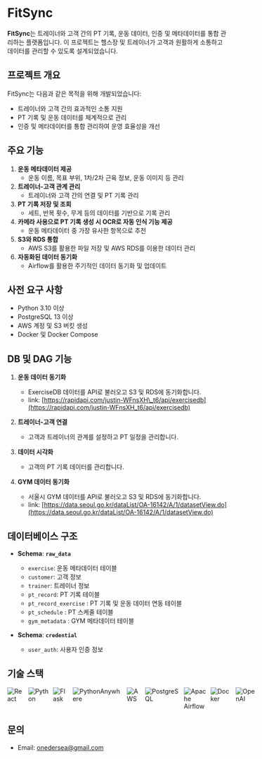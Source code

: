 # FitSync

**FitSync**는 트레이너와 고객 간의 PT 기록, 운동 데이터, 인증 및 메타데이터를 통합 관리하는 플랫폼입니다. 이 프로젝트는 헬스장 및 트레이너가 고객과 원활하게 소통하고 데이터를 관리할 수 있도록 설계되었습니다.



## **프로젝트 개요**

FitSync는 다음과 같은 목적을 위해 개발되었습니다:

- 트레이너와 고객 간의 효과적인 소통 지원
- PT 기록 및 운동 데이터를 체계적으로 관리
- 인증 및 메타데이터를 통합 관리하여 운영 효율성을 개선



## **주요 기능**

1. **운동 메타데이터 제공**
   - 운동 이름, 목표 부위, 1차/2차 근육 정보, 운동 이미지 등 관리
2. **트레이너-고객 관계 관리**
   - 트레이너와 고객 간의 연결 및 PT 기록 관리
3. **PT 기록 저장 및 조회**
   - 세트, 반복 횟수, 무게 등의 데이터를 기반으로 기록 관리
4. **카메라 사용으로 PT 기록 생성 시 OCR로 자동 인식 기능 제공**
   - 운동 메타데이터 중 가장 유사한 항목으로 추천
5. **S3와 RDS 통합**
   - AWS S3를 활용한 파일 저장 및 AWS RDS를 이용한 데이터 관리
6. **자동화된 데이터 동기화**
   - Airflow를 활용한 주기적인 데이터 동기화 및 업데이트



## **사전 요구 사항**

- Python 3.10 이상
- PostgreSQL 13 이상
- AWS 계정 및 S3 버킷 생성
- Docker 및 Docker Compose



## **DB 및 DAG 기능**

1. **운동 데이터 동기화**

   - ExerciseDB 데이터를 API로 불러오고 S3 및 RDS에 동기화합니다.
   - link: [https://rapidapi.com/justin-WFnsXH\_t6/api/exercisedb](https://rapidapi.com/justin-WFnsXH_t6/api/exercisedb)

2. **트레이너-고객 연결**

   - 고객과 트레이너의 관계를 설정하고 PT 일정을 관리합니다.

3. **데이터 시각화**

   - 고객의 PT 기록 데이터를 관리합니다.

4. **GYM 데이터 동기화**

   - 서울시 GYM 데이터를 API로 불러오고 S3 및 RDS에 동기화합니다.
   - link: [https://data.seoul.go.kr/dataList/OA-16142/A/1/datasetView.do](https://data.seoul.go.kr/dataList/OA-16142/A/1/datasetView.do)


## **데이터베이스 구조**

- ​**Schema**: **`raw_data`**

  - `exercise`: 운동 메타데이터 테이블
  - `customer`: 고객 정보
  - `trainer`: 트레이너 정보
  - `pt_record`: PT 기록 테이블
  - `pt_record_exercise` : PT 기록 및 운동 데이터 연동 테이블
  - `pt_schedule` : PT 스케줄 테이블
  - `gym_metadata` : GYM 메타데이터 테이블

- ​**Schema**: **`credential`**

  - `user_auth`: 사용자 인증 정보


## **기술 스택**

<div style="display: flex; gap: 10px;">
  <img alt="React" src="https://img.shields.io/badge/React-61DAFB?logo=react&logoColor=000&style=plastic" />
  <img alt="Python" src="https://img.shields.io/badge/Python-3776AB?logo=python&logoColor=fff&style=plastic" />
  <img alt="Flask" src="https://img.shields.io/badge/Flask-000?logo=flask&logoColor=fff&style=plastic" />
  <img alt="PythonAnywhere" src="https://img.shields.io/badge/PythonAnywhere-1D9FD7?logo=pythonanywhere&logoColor=fff&style=plastic" />
  <img alt="AWS" src="https://img.shields.io/badge/Amazon%20Web%20Services-232F3E?logo=amazonwebservices&logoColor=fff&style=plastic" />
  <img alt="PostgreSQL" src="https://img.shields.io/badge/PostgreSQL-4169E1?logo=postgresql&logoColor=fff&style=plastic" />
  <img alt="Apache Airflow" src="https://img.shields.io/badge/Apache%20Airflow-017CEE?logo=apacheairflow&logoColor=fff&style=plastic" />
  <img alt="Docker" src="https://img.shields.io/badge/Docker-2496ED?logo=docker&logoColor=fff&style=plastic" />
   <img alt="OpenAI" src="https://img.shields.io/badge/OpenAI-412991?logo=openai&logoColor=fff&style=plastic" />
</div>


## **문의**

- Email: [onedersea@gmail.com](mailto\:onedersea@gmail.com)






